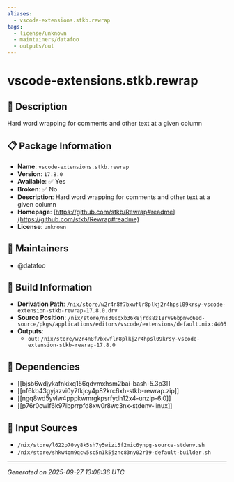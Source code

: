 ```yaml
---
aliases:
  - vscode-extensions.stkb.rewrap
tags:
  - license/unknown
  - maintainers/datafoo
  - outputs/out
---
```


# vscode-extensions.stkb.rewrap

## 📝 Description

Hard word wrapping for comments and other text at a given column

## 📋 Package Information

- **Name**: `vscode-extensions.stkb.rewrap`
- **Version**: `17.8.0`
- **Available**: ✅ Yes
- **Broken**: ✅ No
- **Description**: Hard word wrapping for comments and other text at a given column
- **Homepage**: [https://github.com/stkb/Rewrap#readme](https://github.com/stkb/Rewrap#readme)
- **License**: `unknown`
## 👥 Maintainers

- @datafoo


## 🔧 Build Information

- **Derivation Path**: `/nix/store/w2r4n8f7bxwflr8plkj2r4hpsl09krsy-vscode-extension-stkb-rewrap-17.8.0.drv`
- **Source Position**: `/nix/store/ns30sqxb36k8jrds8z18rv96bpnwc60d-source/pkgs/applications/editors/vscode/extensions/default.nix:4405`
- **Outputs**:
  - `out`:  `/nix/store/w2r4n8f7bxwflr8plkj2r4hpsl09krsy-vscode-extension-stkb-rewrap-17.8.0`

## 🔗 Dependencies

- [[bjsb6wdjykafnkixq156qdvmxhsm2bai-bash-5.3p3]]
- [[nf6kb43gyjazvi0y7fkjcy4p82krc6xh-stkb-rewrap.zip]]
- [[ngq8wd5yvlw4pppkwmrgkpsrfydh12x4-unzip-6.0]]
- [[p76r0cwlf6k97ibprrpfd8xw0r8wc3nx-stdenv-linux]]

## 📁 Input Sources

- `/nix/store/l622p70vy8k5sh7y5wizi5f2mic6ynpg-source-stdenv.sh`
- `/nix/store/shkw4qm9qcw5sc5n1k5jznc83ny02r39-default-builder.sh`

---
*Generated on 2025-09-27 13:08:36 UTC*
